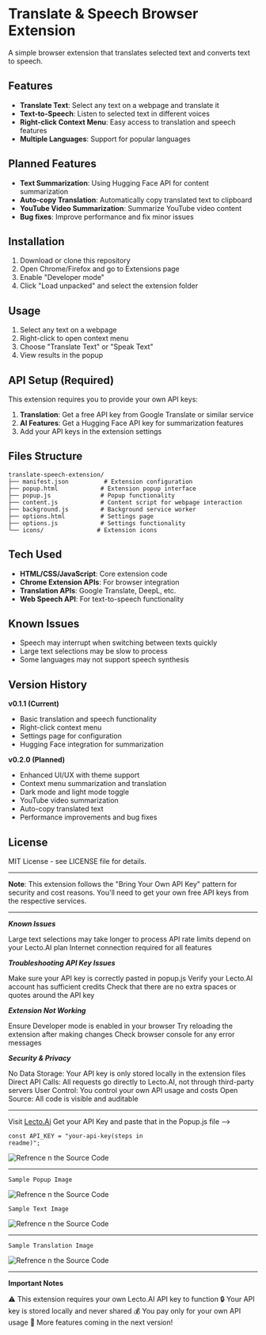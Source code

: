 # Translate & Speech Browser Extension

A simple browser extension that translates selected text and converts text to speech.

## Features

- **Translate Text**: Select any text on a webpage and translate it
- **Text-to-Speech**: Listen to selected text in different voices
- **Right-click Context Menu**: Easy access to translation and speech features
- **Multiple Languages**: Support for popular languages

## Planned Features

- **Text Summarization**: Using Hugging Face API for content summarization
- **Auto-copy Translation**: Automatically copy translated text to clipboard
- **YouTube Video Summarization**: Summarize YouTube video content
- **Bug fixes**: Improve performance and fix minor issues

## Installation

1. Download or clone this repository
2. Open Chrome/Firefox and go to Extensions page
3. Enable "Developer mode"
4. Click "Load unpacked" and select the extension folder

## Usage

1. Select any text on a webpage
2. Right-click to open context menu
3. Choose "Translate Text" or "Speak Text"
4. View results in the popup

## API Setup (Required)

This extension requires you to provide your own API keys:

1. **Translation**: Get a free API key from Google Translate or similar service
2. **AI Features**: Get a Hugging Face API key for summarization features
3. Add your API keys in the extension settings

## Files Structure

```
translate-speech-extension/
├── manifest.json          # Extension configuration
├── popup.html            # Extension popup interface
├── popup.js              # Popup functionality
├── content.js            # Content script for webpage interaction
├── background.js         # Background service worker
├── options.html          # Settings page
├── options.js            # Settings functionality
└── icons/               # Extension icons
```

## Tech Used

- **HTML/CSS/JavaScript**: Core extension code
- **Chrome Extension APIs**: For browser integration
- **Translation APIs**: Google Translate, DeepL, etc.
- **Web Speech API**: For text-to-speech functionality

## Known Issues

- Speech may interrupt when switching between texts quickly
- Large text selections may be slow to process
- Some languages may not support speech synthesis

## Version History

**v0.1.1 (Current)**
- Basic translation and speech functionality
- Right-click context menu
- Settings page for configuration
- Hugging Face integration for summarization

**v0.2.0 (Planned)**
- Enhanced UI/UX with theme support
- Context menu summarization and translation
- Dark mode and light mode toggle
- YouTube video summarization
- Auto-copy translated text
- Performance improvements and bug fixes

## License

MIT License - see LICENSE file for details.

---

**Note**:
         This extension follows the "Bring Your Own API Key" pattern for security and cost reasons. You'll need to get your own free API keys from the respective services.

---

***Known Issues***

Large text selections may take longer to process
API rate limits depend on your Lecto.AI plan
Internet connection required for all features

***Troubleshooting API Key Issues***

Make sure your API key is correctly pasted in popup.js
Verify your Lecto.AI account has sufficient credits
Check that there are no extra spaces or quotes around the API key

***Extension Not Working***

Ensure Developer mode is enabled in your browser
Try reloading the extension after making changes
Check browser console for any error messages

***Security & Privacy***

No Data Storage: Your API key is only stored locally in the extension files
Direct API Calls: All requests go directly to Lecto.AI, not through third-party servers
User Control: You control your own API usage and costs
Open Source: All code is visible and auditable

---
Visit [Lecto.Ai](https://dashboard.lecto.ai/)
Get your API Key and paste that in the
Popup.js file -->

    const API_KEY = "your-api-key(steps in
    readme)"; 


<img src="public\api_key.png" alt="Refrence n the Source Code" />

---


```
Sample Popup Image
```
<img src="public\sample_popup.png" alt="Refrence n the Source Code" />

```
Sample Text Image
```
<img src="public\sample_text.png" alt="Refrence n the Source Code" />


-----


```
Sample Translation Image
```

<img src="public\sample_translation.png" alt="Refrence n the Source Code" />

---

**Important Notes**

⚠️ This extension requires your own Lecto.AI API key to function
🔒 Your API key is stored locally and never shared
💰 You pay only for your own API usage
🚀 More features coming in the next version!
